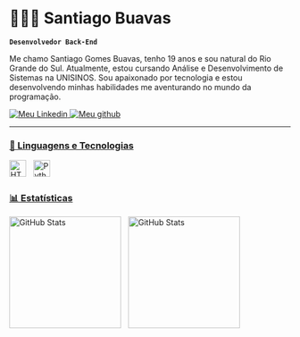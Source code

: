 # 👨🏻‍💻 Santiago Buavas

**`Desenvolvedor Back-End`**

Me chamo Santiago Gomes Buavas, tenho 19 anos e sou natural do Rio Grande do Sul. Atualmente, estou cursando Análise e Desenvolvimento de Sistemas na UNISINOS. Sou apaixonado por tecnologia e estou desenvolvendo minhas habilidades me aventurando no mundo da programação.

<p align="left">
    <a href="https://br.linkedin.com/in/santiago-buavas">
        <img 
            alt="Meu Linkedin" 
            title="Visite meu linkedin" 
            src=https://custom-icon-badges.demolab.com/badge/-MEU%20Linkedin%20-blue?style=for-the-badge&logo=linke&logoColor=white
        />
    </a>
    <a href="https://github.com/sbuavas?tab=repositories&sort=stargazers">
        <img 
            alt="Meu github" 
            title="Me siga no github" 
            src="https://custom-icon-badges.demolab.com/github/followers/sbuavas?color=55960c&style=for-the-badge&labelColor=488207&logo=person-add&label=SEGUIDORES&logoColor=white"
            />
</p>

---

### 🤖 Linguagens e Tecnologias


<img 
align="left" 
    alt="HTML"
    title="HTML" 
    width="30px" 
    style="padding-right: 10px;" 
    src="https://cdn.jsdelivr.net/gh/devicons/devicon@latest/icons/java/java-original.svg" />
          


<img 
    align="left" 
    alt="Python" 
    title="Python"
    width="30px" 
    style="padding-right: 10px;" 
    src="https://cdn.jsdelivr.net/gh/devicons/devicon@latest/icons/python/python-original.svg" 
/>

<br/>
<br/>

### 📊 Estatísticas

<p>
  <img 
    align="left" 
    alt="GitHub Stats" 
    height="200" 
    style="padding-right: 10px;" 
    src="https://github-readme-stats.vercel.app/api?username=sbuavas&show_icons=true&theme=dark&include_all_commits=true&locale=pt-br" 
  />

<img 
      align="left" 
      alt="GitHub Stats" 
      height="200" 
      src="https://github-readme-stats.vercel.app/api/top-langs/?username=sbuavas&theme=dark&layout=compact&custom_title=Tecnologias&langs_count=9" 
  />

</p>
